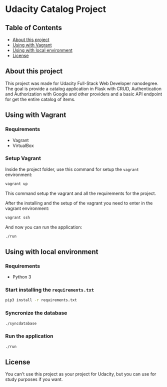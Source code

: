 # Udacity Catalog Project

## Table of Contents

- [About this project](#about)
- [Using with Vagrant](#using-vagrant)
- [Using with local environment](#using-local)
- [License](#license)


## About this project
This project was made for Udacity Full-Stack Web Developer nanodegree. The goal is provide a catalog application in Flask with CRUD, Authentication and Authorization with Google and other providers and a basic API endpoint for get the entire catalog of items.

<a name="using-vagrant"></a>
## Using with Vagrant

### Requirements
- Vagrant
- VirtualBox

### Setup Vagrant
Inside the project folder, use this command for setup the `vagrant` environment:
```bash
vagrant up
```
This command setup the vagrant and all the requirements for the project.

After the installing and the setup of the vagrant you need to enter in the vagrant environment:
```bash
vagrant ssh
```

And now you can run the application:
```bash
./run
```

<a name="using-local"></a>
## Using with local environment

### Requirements
- Python 3

### Start installing the `requirements.txt`

```bash
pip3 install -r requirements.txt
```

### Syncronize the database
```bash
./syncdatabase
```

### Run the application
```bash
./run
```

<a name="license"></a>
## License
You can't use this project as your project for Udacity, but you can use for study purposes if you want.


